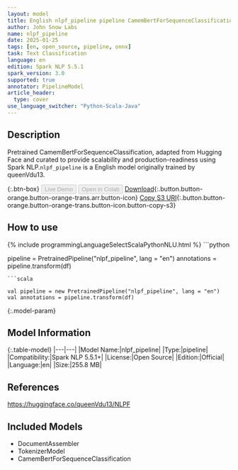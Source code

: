 ```yaml
---
layout: model
title: English nlpf_pipeline pipeline CamemBertForSequenceClassification from queenVdu13
author: John Snow Labs
name: nlpf_pipeline
date: 2025-01-25
tags: [en, open_source, pipeline, onnx]
task: Text Classification
language: en
edition: Spark NLP 5.5.1
spark_version: 3.0
supported: true
annotator: PipelineModel
article_header:
  type: cover
use_language_switcher: "Python-Scala-Java"
---
```


## Description

Pretrained CamemBertForSequenceClassification, adapted from Hugging Face and curated to provide scalability and production-readiness using Spark NLP.`nlpf_pipeline` is a English model originally trained by queenVdu13.

{:.btn-box}
<button class="button button-orange" disabled>Live Demo</button>
<button class="button button-orange" disabled>Open in Colab</button>
[Download](https://s3.amazonaws.com/auxdata.johnsnowlabs.com/public/models/nlpf_pipeline_en_5.5.1_3.0_1737823322818.zip){:.button.button-orange.button-orange-trans.arr.button-icon}
[Copy S3 URI](s3://auxdata.johnsnowlabs.com/public/models/nlpf_pipeline_en_5.5.1_3.0_1737823322818.zip){:.button.button-orange.button-orange-trans.button-icon.button-copy-s3}

## How to use



<div class="tabs-box" markdown="1">
{% include programmingLanguageSelectScalaPythonNLU.html %}
```python

pipeline = PretrainedPipeline("nlpf_pipeline", lang = "en")
annotations =  pipeline.transform(df)   

```
```scala

val pipeline = new PretrainedPipeline("nlpf_pipeline", lang = "en")
val annotations = pipeline.transform(df)

```
</div>

{:.model-param}
## Model Information

{:.table-model}
|---|---|
|Model Name:|nlpf_pipeline|
|Type:|pipeline|
|Compatibility:|Spark NLP 5.5.1+|
|License:|Open Source|
|Edition:|Official|
|Language:|en|
|Size:|255.8 MB|

## References

https://huggingface.co/queenVdu13/NLPF

## Included Models

- DocumentAssembler
- TokenizerModel
- CamemBertForSequenceClassification